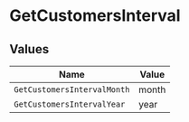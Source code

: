 # GetCustomersInterval


## Values

| Name                        | Value                       |
| --------------------------- | --------------------------- |
| `GetCustomersIntervalMonth` | month                       |
| `GetCustomersIntervalYear`  | year                        |
